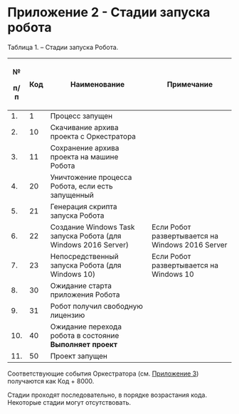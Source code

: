 # Приложение 2 - Стадии запуска робота

Таблица 1. – Стадии запуска Робота.

| <p>№</p><p>п/п</p>    | Код | Наименование                                                   | Примечание                                       |
| --------------------- | --- | -------------------------------------------------------------- | ------------------------------------------------ |
| 1.                    | 1   | Процесс запущен                                                |                                                  |
| 2.                    | 10  | Скачивание архива проекта с Оркестратора                       |                                                  |
| 3.                    | 11  | Сохранение архива проекта на машине Робота                     |                                                  |
| 4.                    | 20  | Уничтожение процесса Робота, если есть запущенный        |                                                  |
| 5.                    | 21  | Генерация скрипта запуска Робота                               |                                                  |
| 6.                    | 22  | Создание Windows Task запуска Робота (для Windows 2016 Server) | Если Робот развертывается на Windows 2016 Server |
| 7.                    | 23  | Непосредственный запуска Робота (для Windows 10)               | Если Робот развертывается на Windows 10          |
| 8.                    | 30  | Ожидание старта приложения Робота                              |                                                  |
| 9.                    | 31  | Робот получил свободную лицензию                               |                                                  |
| 10.                   | 40  | Ожидание перехода робота в состояние **Выполняет проект**      |                                                  |
| 11.                   | 50  | Проект запущен                                                 |                                                  |

&#x20;

Соответствующие события Оркестратора (см. [Приложение 3](https://docs.primo-rpa.ru/primo-rpa/orchestrator/appendix/appendix3)) получаются как Код + 8000.

Стадии проходят последовательно, в порядке возрастания кода. Некоторые стадии могут отсутствовать.
